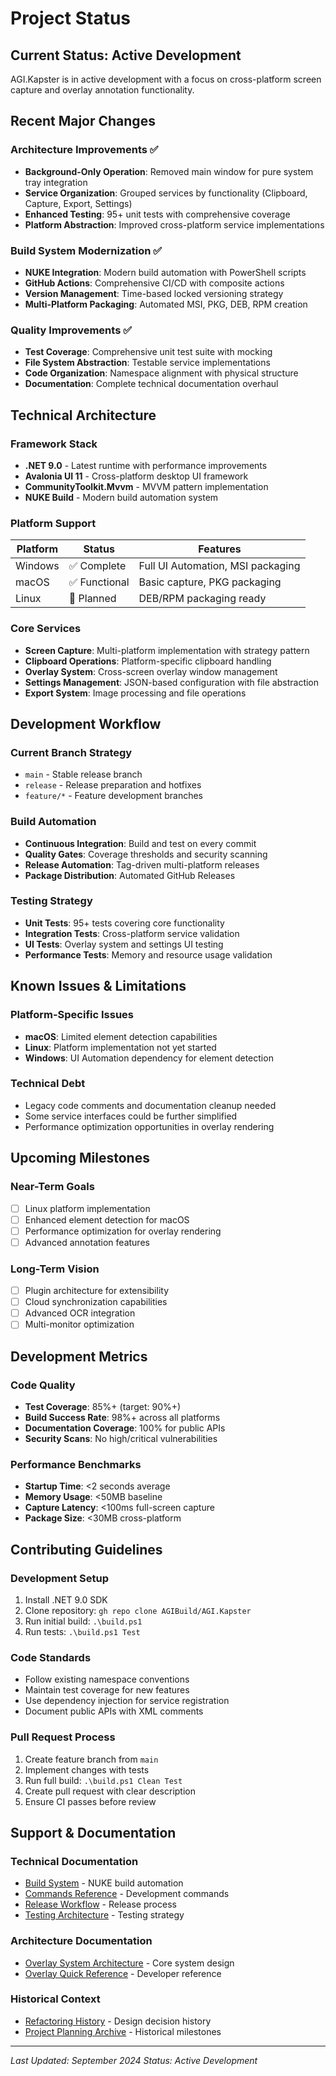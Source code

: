 # Project Status

## Current Status: Active Development

AGI.Kapster is in active development with a focus on cross-platform screen capture and overlay annotation functionality.

## Recent Major Changes

### Architecture Improvements ✅
- **Background-Only Operation**: Removed main window for pure system tray integration
- **Service Organization**: Grouped services by functionality (Clipboard, Capture, Export, Settings)
- **Enhanced Testing**: 95+ unit tests with comprehensive coverage
- **Platform Abstraction**: Improved cross-platform service implementations

### Build System Modernization ✅
- **NUKE Integration**: Modern build automation with PowerShell scripts
- **GitHub Actions**: Comprehensive CI/CD with composite actions
- **Version Management**: Time-based locked versioning strategy
- **Multi-Platform Packaging**: Automated MSI, PKG, DEB, RPM creation

### Quality Improvements ✅
- **Test Coverage**: Comprehensive unit test suite with mocking
- **File System Abstraction**: Testable service implementations
- **Code Organization**: Namespace alignment with physical structure
- **Documentation**: Complete technical documentation overhaul

## Technical Architecture

### Framework Stack
- **.NET 9.0** - Latest runtime with performance improvements
- **Avalonia UI 11** - Cross-platform desktop UI framework
- **CommunityToolkit.Mvvm** - MVVM pattern implementation
- **NUKE Build** - Modern build automation system

### Platform Support
| Platform | Status | Features |
|----------|--------|----------|
| Windows | ✅ Complete | Full UI Automation, MSI packaging |
| macOS | ✅ Functional | Basic capture, PKG packaging |
| Linux | 🚧 Planned | DEB/RPM packaging ready |

### Core Services
- **Screen Capture**: Multi-platform implementation with strategy pattern
- **Clipboard Operations**: Platform-specific clipboard handling
- **Overlay System**: Cross-screen overlay window management
- **Settings Management**: JSON-based configuration with file abstraction
- **Export System**: Image processing and file operations

## Development Workflow

### Current Branch Strategy
- `main` - Stable release branch
- `release` - Release preparation and hotfixes
- `feature/*` - Feature development branches

### Build Automation
- **Continuous Integration**: Build and test on every commit
- **Quality Gates**: Coverage thresholds and security scanning
- **Release Automation**: Tag-driven multi-platform releases
- **Package Distribution**: Automated GitHub Releases

### Testing Strategy
- **Unit Tests**: 95+ tests covering core functionality
- **Integration Tests**: Cross-platform service validation
- **UI Tests**: Overlay system and settings UI testing
- **Performance Tests**: Memory and resource usage validation

## Known Issues & Limitations

### Platform-Specific Issues
- **macOS**: Limited element detection capabilities
- **Linux**: Platform implementation not yet started
- **Windows**: UI Automation dependency for element detection

### Technical Debt
- Legacy code comments and documentation cleanup needed
- Some service interfaces could be further simplified
- Performance optimization opportunities in overlay rendering

## Upcoming Milestones

### Near-Term Goals
- [ ] Linux platform implementation
- [ ] Enhanced element detection for macOS
- [ ] Performance optimization for overlay rendering
- [ ] Advanced annotation features

### Long-Term Vision
- [ ] Plugin architecture for extensibility
- [ ] Cloud synchronization capabilities
- [ ] Advanced OCR integration
- [ ] Multi-monitor optimization

## Development Metrics

### Code Quality
- **Test Coverage**: 85%+ (target: 90%+)
- **Build Success Rate**: 98%+ across all platforms
- **Documentation Coverage**: 100% for public APIs
- **Security Scans**: No high/critical vulnerabilities

### Performance Benchmarks
- **Startup Time**: <2 seconds average
- **Memory Usage**: <50MB baseline
- **Capture Latency**: <100ms full-screen capture
- **Package Size**: <30MB cross-platform

## Contributing Guidelines

### Development Setup
1. Install .NET 9.0 SDK
2. Clone repository: `gh repo clone AGIBuild/AGI.Kapster`
3. Run initial build: `.\build.ps1`
4. Run tests: `.\build.ps1 Test`

### Code Standards
- Follow existing namespace conventions
- Maintain test coverage for new features
- Use dependency injection for service registration
- Document public APIs with XML comments

### Pull Request Process
1. Create feature branch from `main`
2. Implement changes with tests
3. Run full build: `.\build.ps1 Clean Test`
4. Create pull request with clear description
5. Ensure CI passes before review

## Support & Documentation

### Technical Documentation
- [Build System](build-system.md) - NUKE build automation
- [Commands Reference](commands-reference.md) - Development commands
- [Release Workflow](release-workflow.md) - Release process
- [Testing Architecture](testing-architecture.md) - Testing strategy

### Architecture Documentation
- [Overlay System Architecture](overlay-system-architecture.md) - Core system design
- [Overlay Quick Reference](overlay-system-quick-reference.md) - Developer reference

### Historical Context
- [Refactoring History](overlay-refactoring-history.md) - Design decision history
- [Project Planning Archive](planA-task-breakdown.md) - Historical milestones

---

*Last Updated: September 2024*
*Status: Active Development*